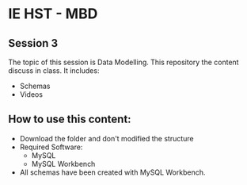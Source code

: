 # IE HST - MBD

## Session 3

The topic of this session is Data Modelling. This repository the content discuss in class. It includes:

  - Schemas
  - Videos

## How to use this content:

  - Download the folder and don't modified the structure
  - Required Software:
	  - MySQL
	  - MySQL Workbench
  - All schemas have been created with MySQL Workbench.